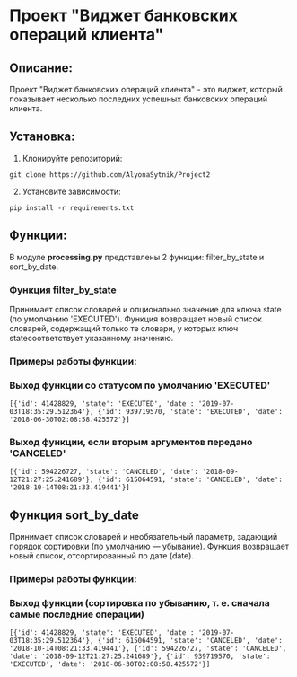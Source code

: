 # Проект "Виджет банковских операций клиента"

## Описание:
Проект "Виджет банковских операций клиента" - это виджет, который показывает несколько последних успешных банковских операций клиента.

## Установка:

1. Клонируйте репозиторий:
```
git clone https://github.com/AlyonaSytnik/Project2
```
2. Установите зависимости:
```
pip install -r requirements.txt
```

## Функции:

В модуле **processing.py** представлены 2 функции: filter_by_state и sort_by_date.

### Функция filter_by_state 

Принимает список словарей и опционально значение для ключа state (по умолчанию 'EXECUTED'). Функция возвращает новый список словарей, 
содержащий только те словари, у которых ключ stateсоответствует указанному значению.

### Примеры работы функции:
### Выход функции со статусом по умолчанию 'EXECUTED'
`[{'id': 41428829, 'state': 'EXECUTED', 'date': '2019-07-03T18:35:29.512364'}, {'id': 939719570, 'state': 'EXECUTED', 'date': '2018-06-30T02:08:58.425572'}]`

### Выход функции, если вторым аргументов передано 'CANCELED'
`[{'id': 594226727, 'state': 'CANCELED', 'date': '2018-09-12T21:27:25.241689'}, {'id': 615064591, 'state': 'CANCELED', 'date': '2018-10-14T08:21:33.419441'}]`

## Функция sort_by_date 
Принимает список словарей и необязательный параметр, задающий порядок сортировки (по умолчанию — убывание). Функция возвращает новый список, 
отсортированный по дате (date).

### Примеры работы функции:
### Выход функции (сортировка по убыванию, т. е. сначала самые последние операции)
`[{'id': 41428829, 'state': 'EXECUTED', 'date': '2019-07-03T18:35:29.512364'}, {'id': 615064591, 'state': 'CANCELED', 'date': '2018-10-14T08:21:33.419441'}, {'id': 594226727, 'state': 'CANCELED', 'date': '2018-09-12T21:27:25.241689'}, {'id': 939719570, 'state': 'EXECUTED', 'date': '2018-06-30T02:08:58.425572'}]`

